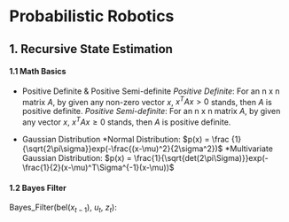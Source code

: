 <script type="text/javascript" src="https://cdn.mathjax.org/mathjax/latest/MathJax.js?config=TeX-AMS_HTML"></script>

# Probabilistic Robotics
## 1. Recursive State Estimation
#### 1.1 Math Basics

- Positive Definite & Positive Semi-definite
*Positive Definite*: For an n x n matrix $A$, by given any non-zero vector $x$, $x^TAx>0$ stands, then $A$ is positive definite.
*Positive Semi-definite*: For an n x n matrix $A$, by given any vector $x$, $x^TAx \ge0$ stands, then $A$ is positive definite.

- Gaussian Distribution
*Normal Distribution:  $p(x) = \frac {1}{\sqrt{2\pi\sigma}}exp(-\frac{(x-\mu)^2}{2\sigma^2})$
*Multivariate Gaussian Distribution: $p(x) = \frac{1}{\sqrt{det(2\pi\Sigma)}}exp(-\frac{1}{2}(x-\mu)^T\Sigma^{-1}(x-\mu))$

#### 1.2 Bayes Filter
Bayes_Filter(bel($x_{t-1}$), $u_t$, $z_t$):

<!--stackedit_data:
eyJoaXN0b3J5IjpbLTQwMzkwOTU4NCw1ODkwMTUxMjQsLTExNj
E0MTgxOSwtNTA1NTgwMDY4LDE0MjkwNDkzNzAsLTIxMzI3Njkz
XX0=
-->